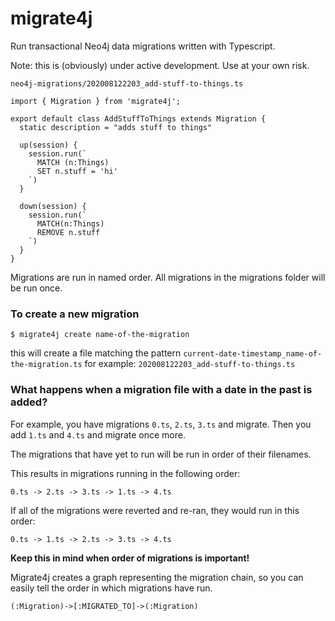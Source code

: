 # migrate4j

Run transactional Neo4j data migrations written with Typescript.

Note: this is (obviously) under active development. Use at your own risk.

```
neo4j-migrations/202008122203_add-stuff-to-things.ts

import { Migration } from 'migrate4j';

export default class AddStuffToThings extends Migration {
  static description = "adds stuff to things"

  up(session) {
    session.run(`
      MATCH (n:Things)
      SET n.stuff = 'hi'
    `)
  }

  down(session) {
    session.run(`
      MATCH(n:Things)
      REMOVE n.stuff
    `)
  }
}
```

Migrations are run in named order. All migrations in the migrations folder will be run once.

### To create a new migration

```console
$ migrate4j create name-of-the-migration
```

this will create a file matching the pattern `current-date-timestamp_name-of-the-migration.ts`
for example: `202008122203_add-stuff-to-things.ts`

### What happens when a migration file with a date in the past is added?

For example, you have migrations `0.ts`, `2.ts`, `3.ts` and migrate.
Then you add `1.ts` and `4.ts` and migrate once more.

The migrations that have yet to run will be run in order of their filenames.

This results in migrations running in the following order:

`0.ts -> 2.ts -> 3.ts -> 1.ts -> 4.ts`

If all of the migrations were reverted and re-ran, they would run in this order:

`0.ts -> 1.ts -> 2.ts -> 3.ts -> 4.ts`

**Keep this in mind when order of migrations is important!**

Migrate4j creates a graph representing the migration chain, so you can easily tell the order in which migrations have run.

```
(:Migration)->[:MIGRATED_TO]->(:Migration)
```
